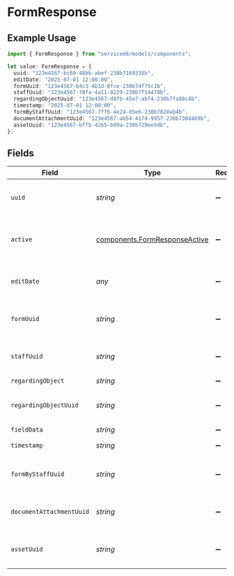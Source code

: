 # FormResponse

## Example Usage

```typescript
import { FormResponse } from "servicem8/models/components";

let value: FormResponse = {
  uuid: "123e4567-bc69-48bb-abef-230b7169338b",
  editDate: "2025-07-01 12:00:00",
  formUuid: "123e4567-b4c3-4b1d-8fce-230b74f75c1b",
  staffUuid: "123e4567-78fa-4a11-8229-230b7f14478b",
  regardingObjectUuid: "123e4567-d9fb-45e7-abf4-230b7fa88c4b",
  timestamp: "2025-07-01 12:00:00",
  formByStaffUuid: "123e4567-7ff6-4e24-85e6-230b7828ab4b",
  documentAttachmentUuid: "123e4567-ab54-4174-9957-230b73044b9b",
  assetUuid: "123e4567-bffb-4265-b99a-230b729ee5db",
};
```

## Fields

| Field                                                                          | Type                                                                           | Required                                                                       | Description                                                                    | Example                                                                        |
| ------------------------------------------------------------------------------ | ------------------------------------------------------------------------------ | ------------------------------------------------------------------------------ | ------------------------------------------------------------------------------ | ------------------------------------------------------------------------------ |
| `uuid`                                                                         | *string*                                                                       | :heavy_minus_sign:                                                             | Unique identifier for this record                                              | 123e4567-bc69-48bb-abef-230b7169338b                                           |
| `active`                                                                       | [components.FormResponseActive](../../models/components/formresponseactive.md) | :heavy_minus_sign:                                                             | Record active/deleted flag.  Valid values are [0,1]                            |                                                                                |
| `editDate`                                                                     | *any*                                                                          | :heavy_minus_sign:                                                             | Timestamp at which record was last modified                                    | 2025-07-01 12:00:00                                                            |
| `formUuid`                                                                     | *string*                                                                       | :heavy_minus_sign:                                                             | N/A                                                                            | 123e4567-b4c3-4b1d-8fce-230b74f75c1b                                           |
| `staffUuid`                                                                    | *string*                                                                       | :heavy_minus_sign:                                                             | N/A                                                                            | 123e4567-78fa-4a11-8229-230b7f14478b                                           |
| `regardingObject`                                                              | *string*                                                                       | :heavy_minus_sign:                                                             | N/A                                                                            |                                                                                |
| `regardingObjectUuid`                                                          | *string*                                                                       | :heavy_minus_sign:                                                             | N/A                                                                            | 123e4567-d9fb-45e7-abf4-230b7fa88c4b                                           |
| `fieldData`                                                                    | *string*                                                                       | :heavy_minus_sign:                                                             | N/A                                                                            |                                                                                |
| `timestamp`                                                                    | *string*                                                                       | :heavy_minus_sign:                                                             | N/A                                                                            | 2025-07-01 12:00:00                                                            |
| `formByStaffUuid`                                                              | *string*                                                                       | :heavy_minus_sign:                                                             | N/A                                                                            | 123e4567-7ff6-4e24-85e6-230b7828ab4b                                           |
| `documentAttachmentUuid`                                                       | *string*                                                                       | :heavy_minus_sign:                                                             | N/A                                                                            | 123e4567-ab54-4174-9957-230b73044b9b                                           |
| `assetUuid`                                                                    | *string*                                                                       | :heavy_minus_sign:                                                             | N/A                                                                            | 123e4567-bffb-4265-b99a-230b729ee5db                                           |